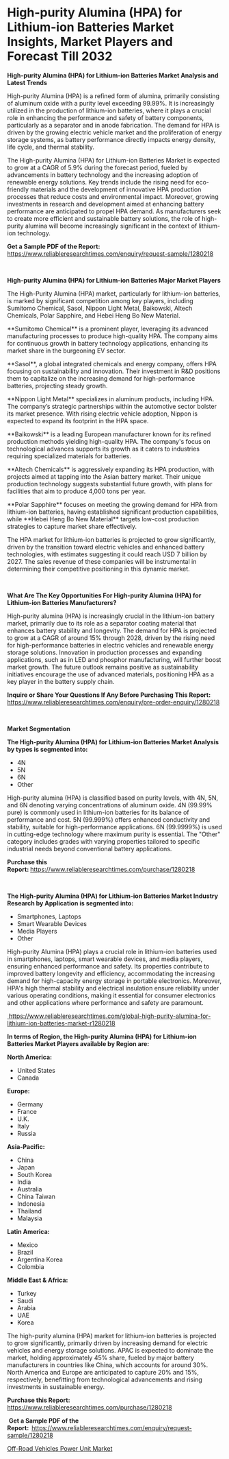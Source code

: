<p><h1>High-purity Alumina (HPA) for Lithium-ion Batteries Market Insights, Market Players and Forecast Till 2032</h1></p><p><strong>High-purity Alumina (HPA) for Lithium-ion Batteries Market Analysis and Latest Trends</strong></p>
<p><p>High-purity Alumina (HPA) is a refined form of alumina, primarily consisting of aluminum oxide with a purity level exceeding 99.99%. It is increasingly utilized in the production of lithium-ion batteries, where it plays a crucial role in enhancing the performance and safety of battery components, particularly as a separator and in anode fabrication. The demand for HPA is driven by the growing electric vehicle market and the proliferation of energy storage systems, as battery performance directly impacts energy density, life cycle, and thermal stability.</p><p>The High-purity Alumina (HPA) for Lithium-ion Batteries Market is expected to grow at a CAGR of 5.9% during the forecast period, fueled by advancements in battery technology and the increasing adoption of renewable energy solutions. Key trends include the rising need for eco-friendly materials and the development of innovative HPA production processes that reduce costs and environmental impact. Moreover, growing investments in research and development aimed at enhancing battery performance are anticipated to propel HPA demand. As manufacturers seek to create more efficient and sustainable battery solutions, the role of high-purity alumina will become increasingly significant in the context of lithium-ion technology.</p></p>
<p><strong>Get a Sample PDF of the Report:&nbsp;</strong> <a href="https://www.reliableresearchtimes.com/enquiry/request-sample/1280218?utm_campaign=2642&utm_medium=2&utm_source=Github&utm_content=ia&utm_term=24032025&utm_id=high-purity-alumina-hpa-for-lithium-ion-batteries">https://www.reliableresearchtimes.com/enquiry/request-sample/1280218</a></p>
<p>&nbsp;</p>
<p><strong>High-purity Alumina (HPA) for Lithium-ion Batteries Major Market Players</strong></p>
<p><p>The High-Purity Alumina (HPA) market, particularly for lithium-ion batteries, is marked by significant competition among key players, including Sumitomo Chemical, Sasol, Nippon Light Metal, Baikowski, Altech Chemicals, Polar Sapphire, and Hebei Heng Bo New Material.</p><p>**Sumitomo Chemical** is a prominent player, leveraging its advanced manufacturing processes to produce high-quality HPA. The company aims for continuous growth in battery technology applications, enhancing its market share in the burgeoning EV sector. </p><p>**Sasol**, a global integrated chemicals and energy company, offers HPA focusing on sustainability and innovation. Their investment in R&D positions them to capitalize on the increasing demand for high-performance batteries, projecting steady growth.</p><p>**Nippon Light Metal** specializes in aluminum products, including HPA. The company’s strategic partnerships within the automotive sector bolster its market presence. With rising electric vehicle adoption, Nippon is expected to expand its footprint in the HPA space.</p><p>**Baikowski** is a leading European manufacturer known for its refined production methods yielding high-quality HPA. The company's focus on technological advances supports its growth as it caters to industries requiring specialized materials for batteries.</p><p>**Altech Chemicals** is aggressively expanding its HPA production, with projects aimed at tapping into the Asian battery market. Their unique production technology suggests substantial future growth, with plans for facilities that aim to produce 4,000 tons per year.</p><p>**Polar Sapphire** focuses on meeting the growing demand for HPA from lithium-ion batteries, having established significant production capabilities, while **Hebei Heng Bo New Material** targets low-cost production strategies to capture market share effectively.</p><p>The HPA market for lithium-ion batteries is projected to grow significantly, driven by the transition toward electric vehicles and enhanced battery technologies, with estimates suggesting it could reach USD 7 billion by 2027. The sales revenue of these companies will be instrumental in determining their competitive positioning in this dynamic market.</p></p>
<p>&nbsp;</p>
<p><strong>What Are The Key Opportunities For High-purity Alumina (HPA) for Lithium-ion Batteries Manufacturers?</strong></p>
<p><p>High-purity alumina (HPA) is increasingly crucial in the lithium-ion battery market, primarily due to its role as a separator coating material that enhances battery stability and longevity. The demand for HPA is projected to grow at a CAGR of around 15% through 2028, driven by the rising need for high-performance batteries in electric vehicles and renewable energy storage solutions. Innovation in production processes and expanding applications, such as in LED and phosphor manufacturing, will further boost market growth. The future outlook remains positive as sustainability initiatives encourage the use of advanced materials, positioning HPA as a key player in the battery supply chain.</p></p>
<p><strong>Inquire or Share Your Questions If Any Before Purchasing This Report:</strong> <a href="https://www.reliableresearchtimes.com/enquiry/pre-order-enquiry/1280218?utm_campaign=2642&utm_medium=2&utm_source=Github&utm_content=ia&utm_term=24032025&utm_id=high-purity-alumina-hpa-for-lithium-ion-batteries">https://www.reliableresearchtimes.com/enquiry/pre-order-enquiry/1280218</a></p>
<p>&nbsp;</p>
<p><strong>Market Segmentation</strong></p>
<p><strong>The High-purity Alumina (HPA) for Lithium-ion Batteries Market Analysis by types is segmented into:</strong></p>
<p><ul><li>4N</li><li>5N</li><li>6N</li><li>Other</li></ul></p>
<p><p>High-purity alumina (HPA) is classified based on purity levels, with 4N, 5N, and 6N denoting varying concentrations of aluminum oxide. 4N (99.99% pure) is commonly used in lithium-ion batteries for its balance of performance and cost. 5N (99.999%) offers enhanced conductivity and stability, suitable for high-performance applications. 6N (99.9999%) is used in cutting-edge technology where maximum purity is essential. The "Other" category includes grades with varying properties tailored to specific industrial needs beyond conventional battery applications.</p></p>
<p><strong>Purchase this Report:&nbsp;</strong><a href="https://www.reliableresearchtimes.com/purchase/1280218?utm_campaign=2642&utm_medium=2&utm_source=Github&utm_content=ia&utm_term=24032025&utm_id=high-purity-alumina-hpa-for-lithium-ion-batteries">https://www.reliableresearchtimes.com/purchase/1280218</a></p>
<p>&nbsp;</p>
<p><strong>The High-purity Alumina (HPA) for Lithium-ion Batteries Market Industry Research by Application is segmented into:</strong></p>
<p><ul><li>Smartphones, Laptops</li><li>Smart Wearable Devices</li><li>Media Players</li><li>Other</li></ul></p>
<p><p>High-purity Alumina (HPA) plays a crucial role in lithium-ion batteries used in smartphones, laptops, smart wearable devices, and media players, ensuring enhanced performance and safety. Its properties contribute to improved battery longevity and efficiency, accommodating the increasing demand for high-capacity energy storage in portable electronics. Moreover, HPA's high thermal stability and electrical insulation ensure reliability under various operating conditions, making it essential for consumer electronics and other applications where performance and safety are paramount.</p></p>
<p><a href="https://www.reliableresearchtimes.com/global-high-purity-alumina-for-lithium-ion-batteries-market-r1280218?utm_campaign=2642&utm_medium=2&utm_source=Github&utm_content=ia&utm_term=24032025&utm_id=high-purity-alumina-hpa-for-lithium-ion-batteries">&nbsp;https://www.reliableresearchtimes.com/global-high-purity-alumina-for-lithium-ion-batteries-market-r1280218</a></p>
<p><strong>In terms of Region, the High-purity Alumina (HPA) for Lithium-ion Batteries Market Players available by Region are:</strong></p>
<p>
    <p> <strong> North America: </strong>
        <ul>
            <li>United States</li>
            <li>Canada</li>
        </ul>
        </p> 
    <p> <strong> Europe: </strong>
        <ul>
            <li>Germany</li>
            <li>France</li>
            <li>U.K.</li>
            <li>Italy</li>
            <li>Russia</li>
        </ul>
        </p> 
    <p> <strong> Asia-Pacific: </strong>
        <ul>
            <li>China</li>
            <li>Japan</li>
            <li>South Korea</li>
            <li>India</li>
            <li>Australia</li>
            <li>China Taiwan</li>
            <li>Indonesia</li>
            <li>Thailand</li>
            <li>Malaysia</li>
        </ul>
        </p> 
    <p> <strong> Latin America: </strong>
        <ul>
            <li>Mexico</li>
            <li>Brazil</li>
            <li>Argentina Korea</li>
            <li>Colombia</li>
        </ul>
        </p> 
    <p> <strong> Middle East & Africa: </strong>
        <ul>
            <li>Turkey</li>
            <li>Saudi</li>
            <li>Arabia</li>
            <li>UAE</li>
            <li>Korea</li>
        </ul>
    </p>
    </p>
<p><p>The high-purity alumina (HPA) market for lithium-ion batteries is projected to grow significantly, primarily driven by increasing demand for electric vehicles and energy storage solutions. APAC is expected to dominate the market, holding approximately 45% share, fueled by major battery manufacturers in countries like China, which accounts for around 30%. North America and Europe are anticipated to capture 20% and 15%, respectively, benefitting from technological advancements and rising investments in sustainable energy.</p></p>
<p><strong>Purchase this Report: </strong><a href="https://www.reliableresearchtimes.com/purchase/1280218?utm_campaign=2642&utm_medium=2&utm_source=Github&utm_content=ia&utm_term=24032025&utm_id=high-purity-alumina-hpa-for-lithium-ion-batteries">https://www.reliableresearchtimes.com/purchase/1280218</a></p>
<p>&nbsp;<strong>Get a Sample PDF of the Report:&nbsp;&nbsp;</strong><a href="https://www.reliableresearchtimes.com/enquiry/request-sample/1280218?utm_campaign=2642&utm_medium=2&utm_source=Github&utm_content=ia&utm_term=24032025&utm_id=high-purity-alumina-hpa-for-lithium-ion-batteries">https://www.reliableresearchtimes.com/enquiry/request-sample/1280218</a></p>
<p><strong></strong></p>
<p><p><a href="https://github.com/stephaniwo144/Market-Research-Report-List-1/blob/main/off-road-vehicles-power-unit-market.md?utm_campaign=2642&utm_medium=2&utm_source=Github&utm_content=ia&utm_term=24032025&utm_id=high-purity-alumina-hpa-for-lithium-ion-batteries">Off-Road Vehicles Power Unit Market</a></p></p>